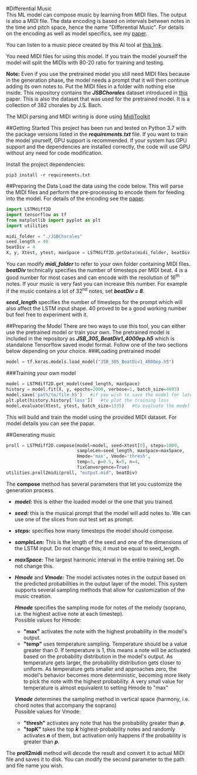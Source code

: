 #Differential Music  
This ML model can compose music by learning from MIDI files. The output is also a MIDI file.
The data encoding is based on intervals between notes in the time and pitch space,
hence the name "Differential Music". For details on the encoding as well as model specifics, see my [paper](https://arxiv.org/ftp/arxiv/papers/2108/2108.10449.pdf).  

You can listen to a music piece created by this AI tool at [this link](https://soundcloud.com/hooman-rafraf/fitting-music-relatively-classical).

You need MIDI files for using this model. If you train the model yourself the model will split the MIDIs with 80-20 ratio for training and testing.  

**Note:** Even if you use the pretrained model you still need MIDI files because in the generation phase, the model needs
a prompt that it will then continue adding its own notes to. Put the MIDI files in a folder
with nothing else inside. This repository contains the ***JSBChorales*** dataset introduced in [this](https://arxiv.org/ftp/arxiv/papers/1206/1206.6392.pdf) paper.
This is also the dataset that was used for the pretrained model. It is a collection of 382 chorales by
J.S. Bach.

The MIDI parsing and MIDI writing is done using [MidiToolkit](https://github.com/YatingMusic/miditoolkit)

##Getting Started
This project has been run and tested on Python 3.7 with the package versions listed in
the _**requirements.txt**_ file. If you want to train the model yourself, GPU support is recommended.
If your system has GPU support and the dependencies are installed correctly, the code will
use GPU without any need for code modification.



Install the project dependencies:

    pip3 install -r requirements.txt

##Preparing the Data
Load the data using the code below. This will parse the MIDI files and perform the pre-processing to encode them
for feeding into the model. For details of the encoding see the [paper](https://arxiv.org/ftp/arxiv/papers/2108/2108.10449.pdf).

```Python
import LSTMdiff2D
import tensorflow as tf
from matplotlib import pyplot as plt
import utilities

midi_folder = "./JSBChorales"
seed_length = 40
beatDiv = 4
X, y, Xtest, ytest, maxSpace = LSTMdiff2D.getData(midi_folder, beatDiv, seed_length)
```

You can modify ***midi_folder*** to refer to your own folder containing MIDI files.
***beatDiv*** technically specifies the number of timesteps per MIDI beat. 4 is a good number for most cases
and can encode with the resolution of 16<sup>th</sup> notes. If your music is very fast you can increase this number.
For example if the music contains a lot of 32<sup>nd</sup> notes, set ***beatDiv = 8***.

***seed_length*** specifies the number of timesteps for the prompt which will also affect the LSTM input shape.
40 proved to be a good working number but feel free to experiment with it.

##Preparing the Model 
There are two ways to use this tool, you can either use the pretrained model or 
train your own. The pretrained model is included in the repository as ***JSB_305_BeatDiv1_4000ep.h5*** which is standalone Tensorflow saved model format. Follow one of the two sections below depending on your choice. 
###Loading pretrained model

```python
model = tf.keras.models.load_model("JSB_305_BeatDiv1_4000ep.h5")
```

###Training your own model

```python
model = LSTMdiff2D.get_model(seed_length, maxSpace)
history = model.fit(X, y, epochs=2000, verbose=1, batch_size=4693)
model.save('path/to/file.h5')   #if you wish to save the model for later use
plt.plot(history.history['loss'])   #to plot the training loss
model.evaluate(Xtest, ytest, batch_size=1335)   #to evaluate the model
```

This will build and train the model using the provided MIDI dataset. For model details
you can see the papar.

##Generating music

```python
proll = LSTMdiff2D.compose(model=model, seed=Xtest[0], steps=1000, 
                           sampleLen=seed_length, maxSpace=maxSpace, 
                           Hmode='max', Vmode='thresh', 
                           temp=3, p=0.5, k=5, n=4, 
                           fixConvergence=True)
utilities.proll2midi(proll, "output.mid", beatDiv)
```

The **compose** method has several parameters that let you customize the generation process.  
* ***model:*** this is either the loaded model or the one that you trained.  
* ***seed:*** this is the musical prompt that the model will add notes to. We can use one of the slices from out test set as prompt.  
* ***steps:*** specifies how many timesteps the model should compose.  
* ***sampleLen:*** This is the length of the seed and one of the dimensions of the LSTM input. Do not change this; it must be equal to seed_length.  
* ***maxSpace:*** The largest harmonic interval in the entire training set. Do not change this.  
* ***Hmode*** and ***Vmode:*** The model activates notes in the output based on the predicted probabilities in the output layer of the model.
This system supports several sampling methods that allow for customization of the music creation.
  
  ***Hmode***  specifies the sampling mode for notes of the melody (soprano, i.e. the highest active note at each timestep).  
Possible values for Hmode:  

  - **"max"** activates the note with the highest probability in the model's output.  
  - **"temp"** uses temperature sampling. Temperature should be a value greater than 0. If temperature is 1, this means a note will be activated based on the probability distribution in the model's output. As temperature gets larger, the probability distribution gets closer to uniform. As temperature gets smaller and approaches zero, the model's behavior becomes more deterministic, becoming more likely to pick the note with the highest probability. A very small value for temperature is almost equivalent to setting Hmode to "max"  
    
  ***Vmode*** determines the sampling method in vertical space (harmony, i.e. chord notes that accompany the soprano)  
  Possible values for Vmode:  
  -  **"thresh"** activates any note that has the probability greater than ***p***.  
  -  **"topK"** takes the top ***k*** highest-probability notes and randomly activates ***n*** of them, but activation only happens if the probability is greater than ***p***.  

The **proll2midi** method will decode the result and convert it to actual MIDI file and saves it to disk. You can modify the second parameter to the path and file name you wish.